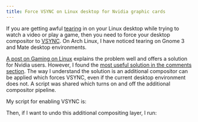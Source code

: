 ```yaml
---
title: Force VSYNC on Linux desktop for Nvidia graphic cards
---
```


If you are getting awful [tearing](https://en.wikipedia.org/wiki/Screen_tearing) in on your Linux desktop while trying to watch a video or play a game, then you need to force your desktop compositor to [VSYNC](https://en.wikipedia.org/wiki/Analog_television#Vertical_synchronization). On Arch Linux, I have noticed tearing on Gnome 3 and Mate desktop environments.

[A post on Gaming on Linux](https://www.gamingonlinux.com/articles/i-have-finally-found-a-way-to-sort-out-screen-tearing-on-nvidia-with-linux.7213) explains the problem well and offers a solution for Nvidia users. However, I found the [most useful solution in the comments section](https://www.gamingonlinux.com/articles/i-have-finally-found-a-way-to-sort-out-screen-tearing-on-nvidia-with-linux.7213/page=7#r61138). The way I understand the solution is an additional compositor can be applied which forces VSYNC, even if the current desktop environment does not. A script was shared which turns on and off the additional compositor pipeline.

My script for enabling VSYNC is:
<script src="https://gist.github.com/dmp1ce/82debdbdba40776f64c4e33ab759843b.js"></script>

Then, if I want to undo this additional compositing layer, I run:
<script src="https://gist.github.com/dmp1ce/c178bf8d21379d761f5809972327c0c2.js"></script>
